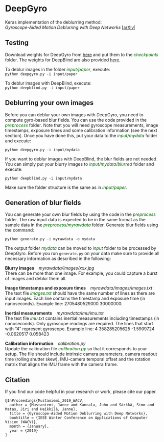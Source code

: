 # DeepGyro

Keras implementation of the deblurring method: <br>
*Gyroscope-Aided Motion Deblurring with Deep Networks* [[arXiv](https://arxiv.org/abs/1810.00986)]

## Testing

Download weights for DeepGyro from [here](https://www.dropbox.com/s/lwbi8r9dsa77btw/DeepGyro.hdf5?dl=0) and put them to the <font color='darkgreen'>*checkpoints*</font> folder. The weights for DeepBlind are also provided [here](https://www.dropbox.com/s/xzowi9k6syg8b6i/DeepBlind.hdf5?dl=0). <br> 

To deblur images in the folder <font color='darkgreen'>*input/paper*</font>, execute: <br>
`python deepgyro.py -i input/paper` <br> 

To deblur images with DeepBlind, execute: <br>
`python deepblind.py -i input/paper`

## Deblurring your own images

Before you can deblur your own images with DeepGyro, you need to compute gyro-based blur fields. You can use the code provided in the <font color='darkgreen'>*preprocess*</font> folder. Note that you will need gyroscope measurements, image timestamps, exposure times and some calibration information (see the next section). Once you have done this, put your data to the <font color='darkgreen'>*input/mydata*</font> folder and execute:

`python deepgyro.py -i input/mydata`

If you want to deblur images with DeepBlind, the blur fields are not needed. You can simply put your blurry images to <font color='darkgreen'>*input/mydata/blurred*</font> folder and execute:

`python deepblind.py -i input/mydata`

Make sure the folder structure is the same as in <font color='darkgreen'>*input/paper*</font>.

## Generation of blur fields

You can generate your own blur fields by using the code in the <font color='darkgreen'>*preprocess*</font> folder. The raw input data is expected to be in the same format as the sample data in the <font color='darkgreen'>*preprocess/myrawdata*</font> folder. Generate blur fields using the command:

`python generate.py -i myrawdata -o mydata`

The output folder <font color='darkgreen'>*mydata*</font> can be moved to <font color='darkgreen'>*input*</font> folder to be processed by DeepGyro. Before you run `generate.py` on your data make sure to provide all necessary information as described in the following:

**Blurry images** &ensp; *myrawdata/images/xxx.jpg* <br>
There can be more than one image. For example, you could capture a burst of images and deblur them all.

**Image timestamps and exposure times** &ensp; *myrawdata/images/images.txt* <br>
The text file <font color='darkgreen'>*images.txt*</font> should have the same number of lines as there are input images. Each line contains the timestamp and exposure time (in nanoseconds). Example line: 2705480529000 30000000.

**Inertial measurements** &ensp; *myrawdata/imu/imu.txt* <br>
The text file <font color='darkgreen'>*imu.txt*</font> contains inertial measurements including timestamps (in nanoseconds). Only gyroscope readings are required. The lines that start with “4” represent gyroscope. Example line: 4  358285205625  -1.5909724  -0.0620517  0.058423

**Calibration information** &ensp; *calibration.py* <br>
Update the calibration file <font color='darkgreen'>*calibration.py*</font> so that it corresponds to your setup. The file should include intrinsic camera parameters, camera readout time (rolling shutter skew), IMU-camera temporal offset and the rotation matrix that aligns the IMU frame with the camera frame.

## Citation

If you find our code helpful in your research or work, please cite our paper.

```
@InProceedings{Mustaniemi_2019_WACV,
  author = {Mustaniemi, Janne and Kannala, Juho and Särkkä, Simo and Matas, Jiri and Heikkilä, Janne},
  title = {Gyroscope-Aided Motion Deblurring with Deep Networks},
  booktitle = {IEEE Winter Conference on Applications of Computer Vision (WACV)},
  month = {January},
  year = {2019}
}
```
